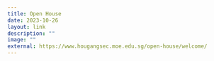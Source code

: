 ```yaml
---
title: Open House
date: 2023-10-26
layout: link
description: ""
image: ""
external: https://www.hougangsec.moe.edu.sg/open-house/welcome/
---
```

